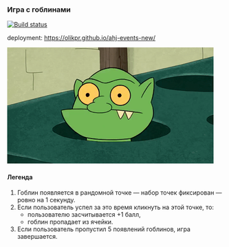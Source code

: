 
### Игра с гоблинами

[![Build status](https://ci.appveyor.com/api/projects/status/77hslqnd2t2xhpct?svg=true)](https://ci.appveyor.com/project/OlikPr/ahj-events-new)

deployment: https://olikpr.github.io/ahj-events-new/

![](./src/img/GracefulMiniatureBustard-small.gif)

#### Легенда

1. Гоблин появляется в рандомной точке — набор точек фиксирован — ровно на 1 секунду.
2. Если пользователь успел за это время кликнуть на этой точке, то:
    * пользователю засчитывается +1 балл,
    * гоблин пропадает из ячейки.
3. Если пользователь пропустил 5 появлений гоблинов, игра завершается.


